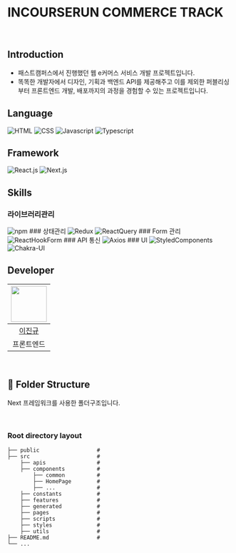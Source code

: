 # INCOURSERUN COMMERCE TRACK
<br>

## Introduction
- 패스트캠퍼스에서 진행했던 웹 e커머스 서비스 개발 프로젝트입니다.
- 똑똑한 개발자에서 디자인, 기획과 백엔드 API를 제공해주고 이를 제외한 퍼블리싱부터 프론트엔드 개발, 배포까지의 과정을 경험할 수 있는 프로젝트입니다.

## Language
<img alt="HTML" src="https://img.shields.io/badge/HTML5-E34F26.svg?&style=for-the-badge&logo=HTML5&logoColor=black"/> 
<img alt="CSS" src="https://img.shields.io/badge/CSS-1572B6.svg?&style=for-the-badge&logo=CSS3&logoColor=black"/> 
<img alt="Javascript" src="https://img.shields.io/badge/Javascript-F7DF1E.svg?&style=for-the-badge&logo=Javascript&logoColor=black"/>
<img alt="Typescript" src="https://img.shields.io/badge/Typescript-3178C6.svg?&style=for-the-badge&logo=Typescript&logoColor=black"/>

<br>

## Framework
<img alt="React.js" src="https://img.shields.io/badge/React.js-61DAFB.svg?&style=for-the-badge&logo=React&logoColor=white" />
<img alt="Next.js" src="https://img.shields.io/badge/Next.js-000000.svg?&style=for-the-badge&logo=Next.js&logoColor=white" />

<br>

## Skills

### 라이브러리관리 
<img alt="npm" src ="https://img.shields.io/badge/npm-CB3837.svg?&style=for-the-badge&logo=npm&logoColor=black"/>
### 상태관리 
<img alt="Redux" src ="https://img.shields.io/badge/Redux-764ABC.svg?&style=for-the-badge&logo=Redux&logoColor=black"/>
<img alt="ReactQuery" src="https://img.shields.io/badge/ReactQuery-FF4154.svg?&style=for-the-badge&logo=ReactQuery&logoColor=black"/>
### Form 관리 
<img alt="ReactHookForm" src="https://img.shields.io/badge/ReactHookForm-EC5990.svg?&style=for-the-badge&logo=ReactHookForm&logoColor=black"/>
### API 통신
<img alt="Axios" src ="https://img.shields.io/badge/Axios-5A29E4.svg?&style=for-the-badge&logo=Axios&logoColor=black"/>
### UI
<img alt="StyledComponents" src ="https://img.shields.io/badge/StyledComponents-DB7093.svg?&style=for-the-badge&logo=StyledComponents&logoColor=black"/>
<img alt="Chakra-UI" src="https://img.shields.io/badge/ChakraUI-319795.svg?&style=for-the-badge&logo=ChakraUI&logoColor=black"/>

## Developer

|<img src="https://avatars.githubusercontent.com/u/33407139?v=4" width="80">|
|:---:|
|[이진규](https://github.com/LeeJinGue)|
|프론트엔드|
<br>

## 📁 Folder Structure
Next 프레임워크를 사용한 폴더구조입니다.

<br>

### Root directory layout

    ├── public                  #
    ├── src                     #
        ├── apis                #
        ├── components          #   
            ├── common          #
            ├── HomePage        #
            ├── ...             #
        ├── constants           #
        ├── features            #   
        ├── generated           #
        ├── pages               #
        ├── scripts             #
        ├── styles              #
        ├── utils               #
    ├── README.md               #
    └── ...
